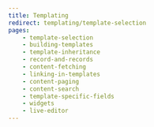 ```yaml
---
title: Templating
redirect: templating/template-selection
pages:
    - template-selection
    - building-templates
    - template-inheritance
    - record-and-records
    - content-fetching
    - linking-in-templates
    - content-paging
    - content-search
    - template-specific-fields
    - widgets
    - live-editor
---
```

